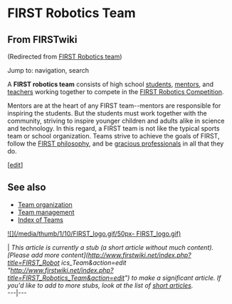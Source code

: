 # FIRST Robotics Team

## From FIRSTwiki

(Redirected from [FIRST Robotics team](/index.php?title=FIRST_Robotics_team&redirect=no "FIRST Robotics team"))

Jump to: navigation, search

A **FIRST robotics team** consists of high school [students](Students "Students"), [mentors](Mentors "Mentors"), and [teachers](Teachers "Teachers") working together to compete in the [FIRST Robotics Competition](first).

Mentors are at the heart of any FIRST team--mentors are responsible for inspiring the students. But the students must work together with the community, striving to inspire younger children and adults alike in science and technology. In this regard, a FIRST team is not like the typical sports team or school organization. Teams strive to achieve the goals of FIRST, follow the [FIRST philosophy](FIRST_philosophy "FIRST philosophy"), and be [gracious professionals](Gracious_professionalism "Gracious professionalism") in all that they do.

[[edit](/index.php?title=FIRST_Robotics_Team&action=edit&section=1 "Edit
section: See also")]

## See also

- [Team organization](Team_organization "Team organization")
- [Team management](Team_management "Team management")
- [Index of Teams](Index_of_Teams "Index of Teams")

[![](/media/thumb/1/10/FIRST_logo.gif/50px-
FIRST_logo.gif)](Image:FIRST_logo.gif)

| _This article is currently a stub (a short article without much content). [Please add more content](http://www.firstwiki.net/index.php?title=FIRST_Robot
ics_Team&action=edit "http://www.firstwiki.net/index.php?title=FIRST_Robotics_Team&action=edit") to make a significant article. If you'd like to add to more stubs, look at the list of [short articles](Special:Shortpages "Special:Shortpages")._<br>
---|---
